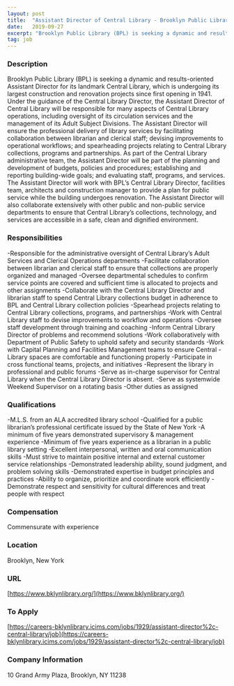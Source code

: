```yaml
---
layout: post
title:  "Assistant Director of Central Library - Brooklyn Public Library"
date:   2019-09-27
excerpt: "Brooklyn Public Library (BPL) is seeking a dynamic and results-oriented Assistant Director for its landmark Central Library, which is undergoing its largest construction and renovation projects since first opening in 1941. Under the guidance of the Central Library Director, the Assistant Director of Central Library will be responsible for many..."
tag: job
---
```


### Description   

Brooklyn Public Library (BPL) is seeking a dynamic and results-oriented Assistant Director for its landmark Central Library, which is undergoing its largest construction and renovation projects since first opening in 1941. Under the guidance of the Central Library Director, the Assistant Director of Central Library will be responsible for many aspects of Central Library operations, including oversight of its circulation services and the management of its Adult Subject Divisions. The Assistant Director will ensure the professional delivery of library services by facilitating collaboration between librarian and clerical staff; devising improvements to operational workflows; and spearheading projects relating to Central Library collections, programs and partnerships. As part of the Central Library administrative team, the Assistant Director will be part of the planning and development of budgets, policies and procedures; establishing and reporting building-wide goals; and evaluating staff, programs, and services. The Assistant Director will work with BPL’s Central Library Director, facilities team, architects and construction manager to provide a plan for public service while the building undergoes renovation. The Assistant Director will also collaborate extensively with other public and non-public service departments to ensure that Central Library’s collections, technology, and services are accessible in a safe, clean and dignified environment.


### Responsibilities   

-Responsible for the administrative oversight of Central Library’s Adult Services and Clerical Operations departments
-Facilitate collaboration between librarian and clerical staff to ensure that collections are properly organized and managed
-Oversee departmental schedules to confirm service points are covered and sufficient time is allocated to projects and other assignments
-Collaborate with the Central Library Director and librarian staff to spend Central Library collections budget in adherence to BPL and Central Library collection policies
-Spearhead projects relating to Central Library collections, programs, and partnerships
-Work with Central Library staff to devise improvements to workflow and operations
-Oversee staff development through training and coaching
-Inform Central Library Director of problems and recommend solutions
-Work collaboratively with Department of Public Safety to uphold safety and security standards
-Work with Capital Planning and Facilities Management teams to ensure Central -Library spaces are comfortable and functioning properly
-Participate in cross functional teams, projects, and initiatives
-Represent the library in professional and public forums
-Serve as in-charge supervisor for Central Library when the Central Library Director is absent.
-Serve as systemwide Weekend Supervisor on a rotating basis
-Other duties as assigned


### Qualifications   

-M.L.S. from an ALA accredited library school
-Qualified for a public librarian’s professional certificate issued by the State of New York
-A minimum of five years demonstrated supervisory & management experience
-Minimum of five years experience as a librarian in a public library setting
-Excellent interpersonal, written and oral communication skills
-Must strive to maintain positive internal and external customer service relationships
-Demonstrated leadership ability, sound judgment, and problem solving skills
-Demonstrated expertise in budget principles and practices
-Ability to organize, prioritize and coordinate work efficiently
-Demonstrate respect and sensitivity for cultural differences and treat people with respect


### Compensation   

Commensurate with experience


### Location   

Brooklyn, New York


### URL   

[https://www.bklynlibrary.org/](https://www.bklynlibrary.org/)

### To Apply   

[https://careers-bklynlibrary.icims.com/jobs/1929/assistant-director%2c-central-library/job](https://careers-bklynlibrary.icims.com/jobs/1929/assistant-director%2c-central-library/job)


### Company Information   

10 Grand Army Plaza, Brooklyn, NY 11238




